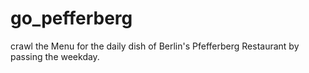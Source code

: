 # go_pefferberg
crawl the Menu for the daily dish of Berlin's Pfefferberg Restaurant by passing the weekday.
